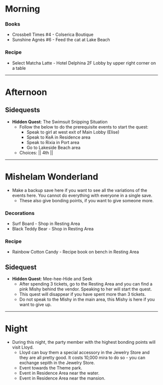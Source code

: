 # Morning
### Books
- Crossbell Times #4 - Colserica Boutique
- Sunshine Agnès #6 - Feed the cat at Lake Beach
### Recipe
- Select Matcha Latte - Hotel Delphina 2F Lobby by upper right corner on a table
----------------------------------------------------------------------------------
# Afternoon
## Sidequests
- **Hidden Quest**: The Swimsuit Snipping Situation
  - Follow the below to do the prerequisite events to start the quest:
    - Speak to girl at west exit of Main Lobby (Elise)
    - Speak to KeA in Residence area
    - Speak to Rixia in Port area
    - Go to Lakeside Beach area
  - Choices: || 4th ||
----------------------------------------------------------------------------------
# Mishelam Wonderland
- Make a backup save here if you want to see all the variations of the events here. You cannot do everything with everyone in a single save.
  - These also give bonding points, if you want to give someone more.
### Decorations
- Surf Board - Shop in Resting Area
- Black Teddy Bear - Shop in Resting Area
### Recipe
- Rainbow Cotton Candy - Recipe book on bench in Resting Area
## Sidequest
- **Hidden Quest**: Mee-hee-Hide and Seek
  - After spending 3 tickets, go to the Resting Area and you can find a pink Mishy behind the vendor. Speaking to her will start the quest.
  - This quest will disappear if you have spent more than 3 tickets.
  - Do not speak to the Mishy in the main area, this Mishy is here if you want to give up.
----------------------------------------------------------------------------------
# Night
- During this night, the party member with the highest bonding points will visit Lloyd.
  - Lloyd can buy them a special accessory in the Jewelry Store and they are all pretty good. It costs 10,000 mira to do so - you can exchange sepith in the Jewelry Store.
  - Event towards the Theme park.
  - Event in Residence Area near the water.
  - Event in Residence Area near the mansion.